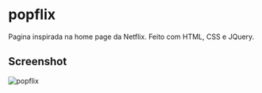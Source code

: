 # popflix
Pagina inspirada na home page da Netflix. Feito com HTML, CSS e JQuery. 

## Screenshot
![popflix](https://user-images.githubusercontent.com/67484044/140790912-d0f08288-9c41-4302-b574-899206e06027.png)
